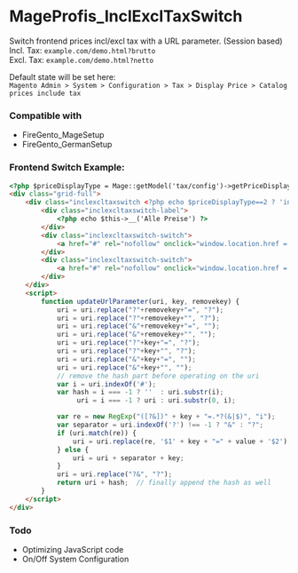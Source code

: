 # MageProfis_InclExclTaxSwitch

Switch frontend prices incl/excl tax with a URL parameter. (Session based)   
Incl. Tax: ```example.com/demo.html?brutto```   
Excl. Tax: ```example.com/demo.html?netto```

Default state will be set here:  
```Magento Admin > System > Configuration > Tax > Display Price > Catalog prices include tax```


### Compatible with
  - FireGento_MageSetup
  - FireGento_GermanSetup


### Frontend Switch Example:
```html
<?php $priceDisplayType = Mage::getModel('tax/config')->getPriceDisplayType() ?>
<div class="grid-full">
    <div class="inclexcltaxswitch <?php echo $priceDisplayType==2 ? 'incl' : 'excl' ?>">
        <div class="inclexcltaxswitch-label">
            <?php echo $this->__('Alle Preise') ?>
        </div>
        <div class="inclexcltaxswitch-switch">
            <a href="#" rel="nofollow" onclick="window.location.href = updateUrlParameter(window.location.href, 'netto', 'brutto'); return false;" class="<?php echo $priceDisplayType==1 ? 'active' : '' ?>"><?php echo $this->__('zzgl. Ust.') ?></a>
        </div>
        <div class="inclexcltaxswitch-switch">
            <a href="#" rel="nofollow" onclick="window.location.href = updateUrlParameter(window.location.href, 'brutto', 'netto'); return false;" class="<?php echo $priceDisplayType==2 ? 'active' : '' ?>"><?php echo $this->__('incl. Ust.') ?></a>
        </div>
    </div>
    <script>
        function updateUrlParameter(uri, key, removekey) {
            uri = uri.replace("?"+removekey+"=", "?");
            uri = uri.replace("?"+removekey+"", "?");
            uri = uri.replace("&"+removekey+"=", "");
            uri = uri.replace("&"+removekey+"", "");
            uri = uri.replace("?"+key+"=", "?");
            uri = uri.replace("?"+key+"", "?");
            uri = uri.replace("&"+key+"=", "");
            uri = uri.replace("&"+key+"", "");
            // remove the hash part before operating on the uri
            var i = uri.indexOf('#');
            var hash = i === -1 ? ''  : uri.substr(i);
                 uri = i === -1 ? uri : uri.substr(0, i);

            var re = new RegExp("([?&])" + key + "=.*?(&|$)", "i");
            var separator = uri.indexOf('?') !== -1 ? "&" : "?";
            if (uri.match(re)) {
                uri = uri.replace(re, '$1' + key + "=" + value + '$2');
            } else {
                uri = uri + separator + key;
            }
            uri = uri.replace("?&", "?");
            return uri + hash;  // finally append the hash as well
        }
    </script>
</div>
```

### Todo
- Optimizing JavaScript code
- On/Off System Configuration